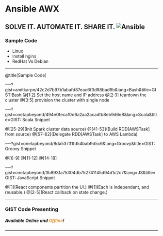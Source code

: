 # Ansible AWX

SOLVE IT. AUTOMATE IT. SHARE IT.
![Ansible](https://upload.wikimedia.org/wikipedia/commons/2/24/Ansible_logo.svg)
---
### Sample Code
- Linux
- Install nginx
- RedHat Vs Debian
---
@title[Sample Code]


---?gist=amitkarpe/42c2d7b97b1abafd87eac6f3d98bad9b&lang=Bash&title=GIST:Bash
@[1:2] Set the host name and IP address
@[2:3] teardown the cluster
@[3:5] provision the cluster with single node

---?gist=onetapbeyond/494e0fecaf0d6a2aa2acadfb8eb9d6e8&lang=Scala&title=GIST: Scala Snippet

@[25-29](Init Spark cluster data source)
@[41-53](Build RDD[AWSTask] from source)
@[57-62](Delegate RDD[AWSTask] to AWS Lambda)

---?gist=onetapbeyond/8da53731fd54bab9d5c6&lang=Groovy&title=GIST: Groovy Snippet

@[6-9]
@[11-12]
@[14-18]

---?gist=onetapbeyond/3b893fa75304db752741145d94d1c2c7&lang=JS&title=GIST: JavaScript Snippet

@[1](React components partition the UI.)
@[1](Each is independent, and reusable.)
@[2-5](React callback on state change.)

---

### GIST Code Presenting

##### Available Online and <span style="color:#e49436">Offline</span>!

---
